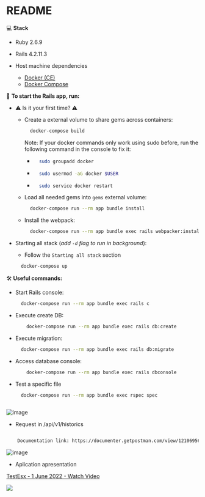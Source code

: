 # README
💻 **Stack**

- Ruby 2.6.9

- Rails 4.2.11.3

- Host machine dependencies
  - [Docker (CE)](https://docs.docker.com/engine/installation/)
  - [Docker Compose](https://docs.docker.com/compose/install/)

🚀 **To start the Rails app, run:**

- ⚠️ Is it your first time? ⚠️

  - Create a external volume to share gems across containers:
      ```bash
        docker-compose build
      ```
    Note: If your docker commands only work using sudo before, run the following command in the console to fix it:
    - ```bash
        sudo groupadd docker
      ``` 
    - ```bash
        sudo usermod -aG docker $USER
      ``` 
    - ```bash
        sudo service docker restart
      ```
  - Load all needed gems into `gems` external volume:
    ```bash
      docker-compose run --rm app bundle install
    ```
  - Install the webpack:
    ```bash
      docker-compose run --rm app bundle exec rails webpacker:install
    ```


- Starting all stack (_add `-d` flag to run in background_):

  - Follow the `Starting all stack` section
  ```bash
    docker-compose up
  ```
🛠 **Useful commands:**

- Start Rails console:
  ```bash
    docker-compose run --rm app bundle exec rails c
  ```
- Execute create DB:
  ```bash
      docker-compose run --rm app bundle exec rails db:create
    ```
- Execute migration:
  ```bash
    docker-compose run --rm app bundle exec rails db:migrate
  ```
- Access database console:
  ```bash
      docker-compose run --rm app bundle exec rails dbconsole
    ```
- Test a specific file

  ```bash
    docker-compose run --rm app bundle exec rspec spec
   

  ```

![image](https://user-images.githubusercontent.com/60671993/171512954-dd25f901-41bf-4676-ba92-8dc2b24dd129.png)


- Request in /api/v1/historics
```bash

    Documentation link: https://documenter.getpostman.com/view/12106956/Uz5FJcGU
 ```
 
 ![image](https://user-images.githubusercontent.com/60671993/171513150-df0dd832-0897-4254-8cc4-7dc321d76eb8.png)

- Aplication apresentation

<a href="https://www.loom.com/share/8018fc5e9a8242ccbd239be8d24051a8">
    <p>TestEsx - 1 June 2022 - Watch Video</p>
    <img style="max-width:300px;" src="https://cdn.loom.com/sessions/thumbnails/8018fc5e9a8242ccbd239be8d24051a8-with-play.gif">
  </a>

